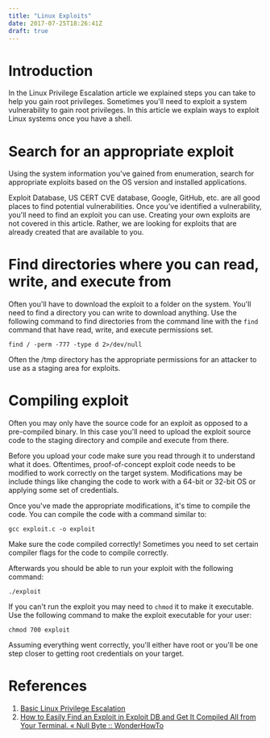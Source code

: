 ```yaml
---
title: "Linux Exploits"
date: 2017-07-25T18:26:41Z
draft: true
---
```


# Introduction
In the Linux Privilege Escalation article we explained steps you can take to help you gain root privileges. Sometimes you'll need to exploit a system vulnerability to gain root privileges. In this article we explain ways to exploit Linux systems once you have a shell.

# Search for an appropriate exploit
Using the system information you've gained from enumeration, search for appropriate exploits based on the OS version and installed applications.

Exploit Database, US CERT CVE database, Google, GitHub, etc. are all good places to find potential vulnerabilities. Once you've identified a vulnerability, you'll need to find an exploit you can use. Creating your own exploits are not covered in this article. Rather, we are looking for exploits that are already created that are available to you.

# Find directories where you can read, write, and execute from
Often you'll have to download the exploit to a folder on the system. You'll need to find a directory you can write to download anything. Use the following command to find directories from the command line with the ```find``` command that have read, write, and execute permissions set.
```
find / -perm -777 -type d 2>/dev/null
```

Often the /tmp directory has the appropriate permissions for an attacker to use as a staging area for exploits.

# Compiling exploit
Often you may only have the source code for an exploit as opposed to a pre-compiled binary. In this case you'll need to upload the exploit source code to the staging directory and compile and execute from there.

Before you upload your code make sure you read through it to understand what it does. Oftentimes, proof-of-concept exploit code needs to be modified to work correctly on the target system. Modifications may be include things like changing the code to work with a 64-bit or 32-bit OS or applying some set of credentials.

Once you've made the appropriate modifications, it's time to compile the code. You can compile the code with a command similar to:
```
gcc exploit.c -o exploit
```
Make sure the code compiled correctly! Sometimes you need to set certain compiler flags for the code to compile correctly.

Afterwards you should be able to run your exploit with the following command:
```
./exploit
```

If you can't run the exploit you may need to ```chmod``` it to make it executable. Use the following command to make the exploit executable for your user:
```
chmod 700 exploit
```

Assuming everything went correctly, you'll either have root or you'll be one step closer to getting root credentials on your target.

# References
1. [Basic Linux Privilege Escalation](https://blog.g0tmi1k.com/2011/08/basic-linux-privilege-escalation/)
2. [How to Easily Find an Exploit in Exploit DB and Get It Compiled All from Your Terminal. « Null Byte :: WonderHowTo](https://null-byte.wonderhowto.com/how-to/easily-find-exploit-exploit-db-and-get-compiled-all-from-your-terminal-0163760/)